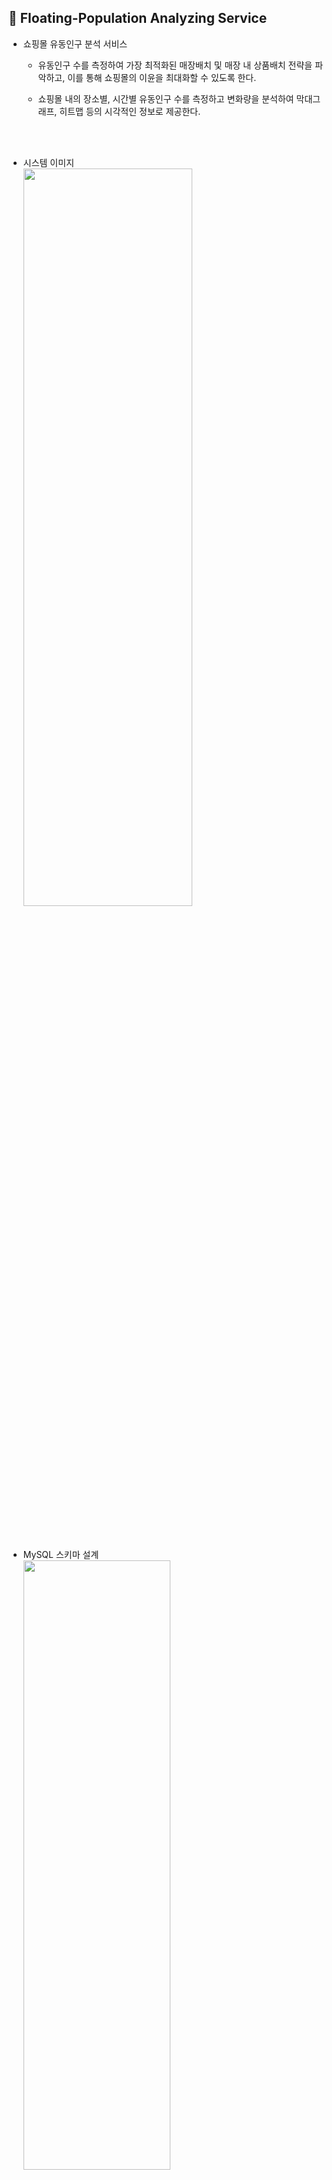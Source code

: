 ## :department_store: Floating-Population Analyzing Service
* 쇼핑몰 유동인구 분석 서비스
  * 유동인구 수를 측정하여 가장 최적화된 매장배치 및 매장 내 상품배치 전략을 파악하고, 이를 통해 쇼핑몰의 이윤을 최대화할 수 있도록 한다.

  * 쇼핑몰 내의 장소별, 시간별 유동인구 수를 측정하고 변화량을 분석하여 막대그래프, 히트맵 등의 시각적인 정보로 제공한다.

<br/><br/>

* 시스템 이미지   
<img src="https://user-images.githubusercontent.com/61045469/114060991-e0f98300-98d0-11eb-80d7-cf34c32a439a.png" width="75%" height="55%"></img><br/>

<br/><br/>

* MySQL 스키마 설계   
<img src="https://user-images.githubusercontent.com/61045469/140313353-0fc0c2fb-90c1-4449-b5ff-f571f3b89a21.png" width="70%" height="50%"></img><br/>

<br/><br/>

* 데모 동영상
  * [페이지 소개](https://user-images.githubusercontent.com/61045469/141463355-e98b60c6-1897-42a4-bdb0-dab4b49ee38e.mp4)
  
  * [보드 CURD](https://user-images.githubusercontent.com/61045469/141463358-7c2c3e1e-7d23-4221-a908-37481cd0e047.mp4)
  
  * [교내테스트](https://user-images.githubusercontent.com/61045469/141463363-05ba0194-3a55-45fa-b28b-ab6f445a17b8.mp4)
